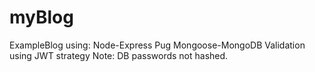 # myBlog
ExampleBlog using: Node-Express Pug Mongoose-MongoDB Validation using JWT strategy  Note: DB passwords not hashed.  
